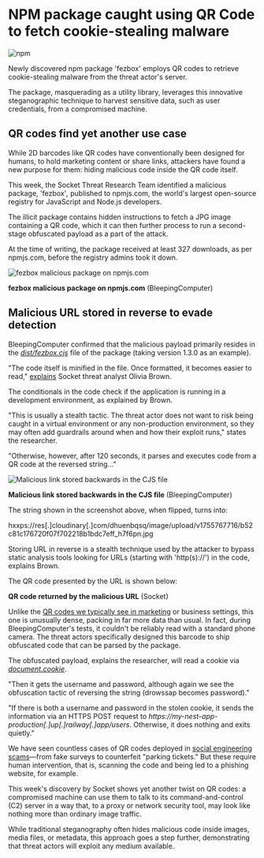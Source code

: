 # NPM package caught using QR Code to fetch cookie-stealing malware

![npm](https://www.bleepstatic.com/content/hl-images/2022/07/05/NPM_headpic.jpg)

Newly discovered npm package 'fezbox' employs QR codes to retrieve cookie-stealing malware from the threat actor's server.

The package, masquerading as a utility library, leverages this innovative steganographic technique to harvest sensitive data, such as user credentials, from a compromised machine.

## QR codes find yet another use case

While 2D barcodes like QR codes have conventionally been designed for humans, to hold marketing content or share links, attackers have found a new purpose for them: hiding malicious code inside the QR code itself.

This week, the Socket Threat Research Team identified a malicious package, 'fezbox'_,_ published to npmjs.com, the world's largest open-source registry for JavaScript and Node.js developers.

The illicit package contains hidden instructions to fetch a JPG image containing a QR code, which it can then further process to run a second-stage obfuscated payload as a part of the attack.

At the time of writing, the package received at least 327 downloads, as per npmjs.com, before the registry admins took it down.

![fezbox malicious package on npmjs.com](https://www.bleepstatic.com/images/news/u/1164866/2025/Sep/fezbox-qr/fezbox.jpg)

**fezbox malicious package on npmjs.com** (BleepingComputer)

## Malicious URL stored in reverse to evade detection

BleepingComputer confirmed that the malicious payload primarily resides in the [_dist/fezbox.cjs_](https://socket.dev/npm/package/fezbox/files/1.3.0/dist/fezbox.cjs) file of the package (taking version 1.3.0 as an example).

"The code itself is minified in the file. Once formatted, it becomes easier to read," [explains](https://socket.dev/blog/malicious-fezbox-npm-package-steals-browser-passwords-from-cookies-via-innovative-qr-code) Socket threat analyst Olivia Brown.

The conditionals in the code check if the application is running in a development environment, as explained by Brown.

"This is usually a stealth tactic. The threat actor does not want to risk being caught in a virtual environment or any non-production environment, so they may often add guardrails around when and how their exploit runs," states the researcher.

"Otherwise, however, after 120 seconds, it parses and executes code from a QR code at the reversed string..."

![Malicious link stored backwards in the CJS file](https://www.bleepstatic.com/images/news/u/1164866/2025/Sep/fezbox-qr/fezbox-hidden-link.jpg)

**Malicious link stored backwards in the CJS file** (BleepingComputer)

The string shown in the screenshot above, when flipped, turns into:

hxxps://res[.]cloudinary[.]com/dhuenbqsq/image/upload/v1755767716/b52c81c176720f07f702218b1bdc7eff_h7f6pn.jpg

Storing URL in reverse is a stealth technique used by the attacker to bypass static analysis tools looking for URLs (starting with 'http(s)://') in the code, explains Brown.

The QR code presented by the URL is shown below:

**QR code returned by the malicious URL** (Socket)

Unlike the [QR codes we typically see in marketing](https://www.bleepingcomputer.com/news/security/clickbaity-or-genius-bf-cheated-on-you-qr-codes-pop-up-across-uk/) or business settings, this one is unusually dense, packing in far more data than usual. In fact, during BleepingComputer's tests, it couldn't be reliably read with a standard phone camera. The threat actors specifically designed this barcode to ship obfuscated code that can be parsed by the package.

The obfuscated payload, explains the researcher, will read a cookie via [_document.cookie_](https://developer.mozilla.org/en-US/docs/Web/API/Document/cookie).

"Then it gets the username and password, although again we see the obfuscation tactic of reversing the string (drowssap becomes password)."

"If there is both a username and password in the stolen cookie, it sends the information via an HTTPS POST request to _https://my-nest-app-production\[.\]up\[.\]railway\[.\]app/users_. Otherwise, it does nothing and exits quietly."

We have seen countless cases of QR codes deployed in [social engineering scams](https://www.bleepingcomputer.com/news/security/qr-codes-used-in-fake-parking-tickets-surveys-to-steal-your-money/)—from fake surveys to counterfeit "parking tickets." But these require human intervention, that is, scanning the code and being led to a phishing website, for example.

This week's discovery by Socket shows yet another twist on QR codes: a compromised machine can use them to talk to its command-and-control (C2) server in a way that, to a proxy or network security tool, may look like nothing more than ordinary image traffic.

While traditional steganography often hides malicious code inside images, media files, or metadata, this approach goes a step further, demonstrating that threat actors will exploit any medium available.